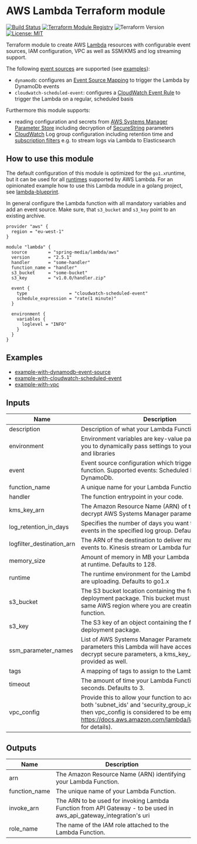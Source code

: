 # AWS Lambda Terraform module

[![Build Status](https://travis-ci.com/spring-media/terraform-aws-lambda.svg?branch=master)](https://travis-ci.com/spring-media/terraform-aws-lambda) [![Terraform Module Registry](https://img.shields.io/badge/Terraform%20Module%20Registry-2.5.1-blue.svg)](https://registry.terraform.io/modules/spring-media/lambda/aws/2.5.1) ![Terraform Version](https://img.shields.io/badge/Terraform-0.11.11-green.svg) [![License: MIT](https://img.shields.io/badge/License-MIT-yellow.svg)](https://opensource.org/licenses/MIT)

Terraform module to create AWS [Lambda](https://www.terraform.io/docs/providers/aws/r/lambda_function.html) resources with configurable event sources, IAM configuration, VPC as well as SSM/KMS and log streaming support.

The following [event sources](https://docs.aws.amazon.com/lambda/latest/dg/invoking-lambda-function.html) are supported (see [examples](#examples)):

- `dynamodb`: configures an [Event Source Mapping](https://www.terraform.io/docs/providers/aws/r/lambda_event_source_mapping.html) to trigger the Lambda by DynamoDb events
- `cloudwatch-scheduled-event`: configures a [CloudWatch Event Rule](https://www.terraform.io/docs/providers/aws/r/cloudwatch_event_rule.html) to trigger the Lambda on a regular, scheduled basis

Furthermore this module supports:

- reading configuration and secrets from [AWS Systems Manager Parameter Store](https://docs.aws.amazon.com/systems-manager/latest/userguide/systems-manager-paramstore.html) including decryption of [SecureString](https://docs.aws.amazon.com/kms/latest/developerguide/services-parameter-store.html) parameters
- [CloudWatch](https://docs.aws.amazon.com/AmazonCloudWatch/latest/logs/Working-with-log-groups-and-streams.html) Log group configuration including retention time and [subscription filters](https://docs.aws.amazon.com/AmazonCloudWatch/latest/logs/SubscriptionFilters.html) e.g. to stream logs via Lambda to Elasticsearch

## How to use this module

The default configuration of this module is optimized for the `go1.x`runtime, but it can be used for all [runtimes](https://docs.aws.amazon.com/lambda/latest/dg/lambda-runtimes.html) supported by AWS Lambda. For an opinionated example how to use this Lambda module in a golang project, see [lambda-blueprint](https://github.com/spring-media/lambda-blueprint).

In general configure the Lambda function with all mandatory variables and add an event source. Make sure, that `s3_bucket` and `s3_key` point to an existing archive.

```
provider "aws" {
  region = "eu-west-1"
}

module "lambda" {
  source        = "spring-media/lambda/aws"
  version       = "2.5.1"
  handler       = "some-handler"
  function_name = "handler"
  s3_bucket     = "some-bucket"
  s3_key        = "v1.0.0/handler.zip"

  event {
    type                = "cloudwatch-scheduled-event"
    schedule_expression = "rate(1 minute)"
  }

  environment {
    variables {
      loglevel = "INFO"
    }
  }
}
```

## Examples

- [example-with-dynamodb-event-source](https://github.com/spring-media/terraform-aws-lambda/tree/master/examples/example-with-dynamodb-event)
- [example-with-cloudwatch-scheduled-event](https://github.com/spring-media/terraform-aws-lambda/tree/master/examples/example-with-cloudwatch-scheduled-event)
- [example-with-vpc](https://github.com/spring-media/terraform-aws-lambda/tree/master/examples/example-with-vpc)

## Inputs

| Name                      | Description                                                                                                                                                                                                                                 |  Type  |  Default  | Required |
| ------------------------- | ------------------------------------------------------------------------------------------------------------------------------------------------------------------------------------------------------------------------------------------- | :----: | :-------: | :------: |
| description               | Description of what your Lambda Function does.                                                                                                                                                                                              | string |   `""`    |    no    |
| environment               | Environment variables are key-value pairs and enable you to dynamically pass settings to your function code and libraries                                                                                                                   |  map   |  `<map>`  |    no    |
| event                     | Event source configuration which triggers the Lambda function. Supported events: Scheduled Events, DynamoDb.                                                                                                                                |  map   |  `<map>`  |    no    |
| function_name             | A unique name for your Lambda Function.                                                                                                                                                                                                     | string |    n/a    |   yes    |
| handler                   | The function entrypoint in your code.                                                                                                                                                                                                       | string |    n/a    |   yes    |
| kms_key_arn               | The Amazon Resource Name (ARN) of the KMS key to decrypt AWS Systems Manager parameters.                                                                                                                                                    | string |   `""`    |    no    |
| log_retention_in_days     | Specifies the number of days you want to retain log events in the specified log group. Defaults to 14.                                                                                                                                      | string |  `"14"`   |    no    |
| logfilter_destination_arn | The ARN of the destination to deliver matching log events to. Kinesis stream or Lambda function ARN.                                                                                                                                        | string |   `""`    |    no    |
| memory_size               | Amount of memory in MB your Lambda Function can use at runtime. Defaults to 128.                                                                                                                                                            | string |  `"128"`  |    no    |
| runtime                   | The runtime environment for the Lambda function you are uploading. Defaults to go1.x                                                                                                                                                        | string | `"go1.x"` |    no    |
| s3_bucket                 | The S3 bucket location containing the function's deployment package. This bucket must reside in the same AWS region where you are creating the Lambda function.                                                                             | string |    n/a    |   yes    |
| s3_key                    | The S3 key of an object containing the function's deployment package.                                                                                                                                                                       | string |    n/a    |   yes    |
| ssm_parameter_names       | List of AWS Systems Manager Parameter Store parameters this Lambda will have access to. In order to decrypt secure parameters, a kms_key_arn needs to be provided as well.                                                                  |  list  | `<list>`  |    no    |
| tags                      | A mapping of tags to assign to the Lambda function.                                                                                                                                                                                         |  map   |  `<map>`  |    no    |
| timeout                   | The amount of time your Lambda Function has to run in seconds. Defaults to 3.                                                                                                                                                               | string |   `"3"`   |    no    |
| vpc_config                | Provide this to allow your function to access your VPC (if both 'subnet_ids' and 'security_group_ids' are empty then vpc_config is considered to be empty or unset, see https://docs.aws.amazon.com/lambda/latest/dg/vpc.html for details). |  map   |  `<map>`  |    no    |

## Outputs

| Name          | Description                                                                                                        |
| ------------- | ------------------------------------------------------------------------------------------------------------------ |
| arn           | The Amazon Resource Name (ARN) identifying your Lambda Function.                                                   |
| function_name | The unique name of your Lambda Function.                                                                           |
| invoke_arn    | The ARN to be used for invoking Lambda Function from API Gateway - to be used in aws_api_gateway_integration's uri |
| role_name     | The name of the IAM role attached to the Lambda Function.                                                          |
